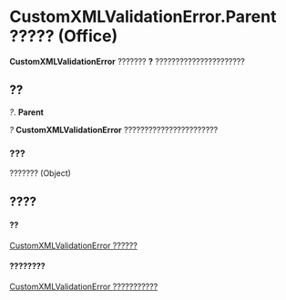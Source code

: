 
# CustomXMLValidationError.Parent ????? (Office)

 **CustomXMLValidationError** ??????? **?** ??????????????????????


## ??

 _?_. **Parent**

 _?_ **CustomXMLValidationError** ???????????????????????


### ???

??????? (Object)


## ????


#### ??


[CustomXMLValidationError ??????](7f7ced9a-0878-9287-fe66-a7f0ffdc45b6.md)
#### ????????


[CustomXMLValidationError ???????????](http://msdn.microsoft.com/library/b84777a9-ffea-f6e2-022e-aaeabfac49e0%28Office.15%29.aspx)